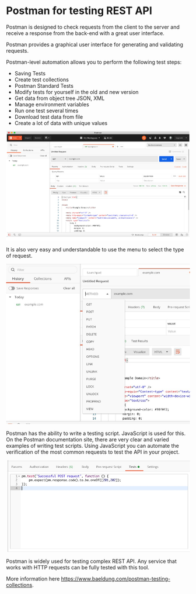 # Postman for testing REST API

Postman is designed to check requests from the client to the server and receive a response from the back-end with a great user interface. 

Postman provides a graphical user interface for generating and validating requests.

Postman-level automation allows you to perform the following test steps:

* Saving Tests
* Create test collections
* Postman Standard Tests
* Modify tests for yourself in the old and new version
* Get data from object tree JSON, XML
* Manage environment variables
* Run one test several times
* Download test data from file
* Create a lot of data with unique values

![](./media/Postman1.jpg "Sending Get request using Postman")

It is also very easy and understandable to use the menu to select the type of request.

![](media/Postman2.jpg "The list of Methods supported by Postman")

Postman has the ability to write a testing script. JavaScript is used for this. On the Postman documentation site, there are very clear and varied examples of writing test scripts.
Using JavaScript you can automate the verification of the most common requests to test the API in your project.

![](media/Postman3.jpg "Using JavaScript for testing purpose in Postman")

Postman is widely used for testing complex REST API. Any service that works with HTTP requests can be fully tested with this tool. 

More information here https://www.baeldung.com/postman-testing-collections.